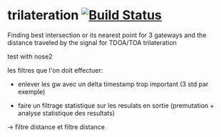 # trilateration [![Build Status](https://travis-ci.org/robinroyer/trilateration.svg?branch=master)](https://travis-ci.org/robinroyer/trilateration)
Finding best intersection or its nearest point for 3 gateways and the distance traveled by the signal for TDOA/TOA trilateration


test with nose2




les filtres que l'on doit effectuer:

- enlever les gw avec un delta timestamp trop important (3 std par exemple) 

- faire un filtrage statistique sur les resulats en sortie (premutation + analyse statistique des resultats)

-> filtre distance et filtre distance 